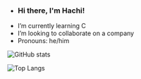 - ###  Hi there, I'm Hachi!
-  I’m currently learning C
-  I’m looking to collaborate on a company
-  Pronouns: he/him

![ GitHub stats](https://github-readme-stats.vercel.app/api?username=hachlil&show_icons=false&theme=graywhite )

![Top Langs](https://github-readme-stats.vercel.app/api/top-langs/?username=hachlil&layout=compact&theme=graywhite )


